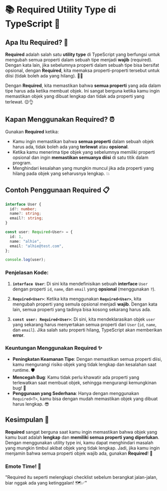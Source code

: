 # 📚 **Required Utility Type di TypeScript** 🎉

## **Apa Itu Required?** 🤔

**Required** adalah salah satu **utility type** di TypeScript yang berfungsi untuk mengubah semua properti dalam sebuah tipe menjadi **wajib** (required). Dengan kata lain, jika sebelumnya properti dalam sebuah tipe bisa bersifat opsional, dengan **Required**, kita memaksa properti-properti tersebut untuk diisi (tidak boleh ada yang hilang). 📝🚀

Dengan **Required**, kita memastikan bahwa **semua properti** yang ada dalam tipe harus ada ketika membuat objek. Ini sangat berguna ketika kamu ingin memastikan objek yang dibuat lengkap dan tidak ada properti yang terlewat. 😌👌

## **Kapan Menggunakan Required?** ⏰

Gunakan **Required** ketika:

- Kamu ingin memastikan bahwa **semua properti** dalam sebuah objek harus ada, tidak boleh ada yang **terlewat** atau **opsional**.
- Ketika kamu menerima tipe objek yang sebelumnya memiliki properti opsional dan ingin **memastikan semuanya diisi** di satu titik dalam program.
- Menghindari kesalahan yang mungkin muncul jika ada properti yang hilang pada objek yang seharusnya lengkap. 💥

## **Contoh Penggunaan Required** 📋

```typescript
interface User {
  id?: number;
  name?: string;
  email?: string;
}

const user: Required<User> = {
  id: 1,
  name: "alhie",
  email: "alhie@test.com",
};

console.log(user);
```

### **Penjelasan Kode:**

1. **`interface User`**: Di sini kita mendefinisikan sebuah **interface** `User` dengan properti `id`, `name`, dan `email` yang **opsional** (menggunakan `?`).

2. **`Required<User>`**: Ketika kita menggunakan **`Required<User>`**, kita mengubah properti yang semula opsional menjadi **wajib**. Dengan kata lain, semua properti yang tadinya bisa kosong sekarang harus ada.

3. **`const user: Required<User>`**: Di sini, kita mendeklarasikan objek `user` yang sekarang harus menyertakan semua properti dari `User` (`id`, `name`, dan `email`). Jika salah satu properti hilang, TypeScript akan memberikan **error**.

### **Keuntungan Menggunakan Required** ✨

- **Peningkatan Keamanan Tipe**: Dengan memastikan semua properti diisi, kamu mengurangi risiko objek yang tidak lengkap dan kesalahan saat runtime. 🛡️
- **Mencegah Bug**: Kamu tidak perlu khawatir ada properti yang terlewatkan saat membuat objek, sehingga mengurangi kemungkinan bug! 🐞
- **Penggunaan yang Sederhana**: Hanya dengan menggunakan `Required<T>`, kamu bisa dengan mudah memastikan objek yang dibuat harus lengkap. 😎

## **Kesimpulan** 🏁

**Required** sangat berguna saat kamu ingin memastikan bahwa objek yang kamu buat adalah **lengkap** dan **memiliki semua properti yang diperlukan**. Dengan menggunakan utility type ini, kamu dapat menghindari masalah yang mungkin timbul akibat objek yang tidak lengkap. Jadi, jika kamu ingin menjamin bahwa semua properti objek wajib ada, gunakan **Required**! 🚀

### **Emote Time!** 🌟

"Required itu seperti melengkapi checklist sebelum berangkat jalan-jalan, biar nggak ada yang ketinggalan! 🗺️✅"
